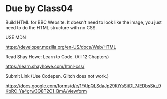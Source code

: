 # Due by Class04

Build HTML for BBC Website. It doesn't need to look like the image, you just need to do the HTML structure with no CSS.

USE MDN 

https://developer.mozilla.org/en-US/docs/Web/HTML

Read Shay Howe: Learn to Code. (All 12 Chapters)

https://learn.shayhowe.com/html-css/

Submit Link (Use Codepen. Glitch does not work.)

https://docs.google.com/forms/d/e/1FAIpQLSdaJp29KiYsSitDL7JEDbsSiu_9KbRC_Ya4grw3Q8T2C1_BmA/viewform
